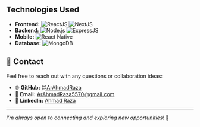 ## Technologies Used

- **Frontend:** ![ReactJS](https://img.shields.io/badge/ReactJS-61DBFB?style=for-the-badge&logo=react&logoColor=white) ![NextJS](https://img.shields.io/badge/NextJS-000000?style=for-the-badge&logo=nextdotjs&logoColor=white)
- **Backend:** ![Node.js](https://img.shields.io/badge/Node.js-339933?style=for-the-badge&logo=node.js&logoColor=white) ![ExpressJS](https://img.shields.io/badge/Express-000000?style=for-the-badge&logo=express&logoColor=white)
- **Mobile:** ![React Native](https://img.shields.io/badge/React_Native-61DAFB?style=for-the-badge&logo=react&logoColor=white)
- **Database:** ![MongoDB](https://img.shields.io/badge/MongoDB-47A248?style=for-the-badge&logo=mongodb&logoColor=white)


## 💬 Contact

Feel free to reach out with any questions or collaboration ideas:

- 🌐 **GitHub:** [@ArAhmadRaza](https://github.com/ArAhmadRaza)  
- 📧 **Email:** [ArAhmadRaza5570@gmail.com](mailto:ArAhmadRaza5570@gmail.com)  
- 💼 **LinkedIn:** [Ahmad Raza](https://linkedin.com/in/ar-ahmad-raza)  

---

_I'm always open to connecting and exploring new opportunities!_ 🚀
